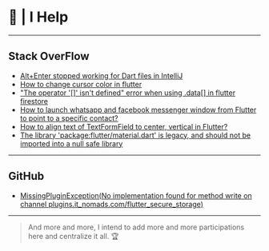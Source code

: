 # 🤝 | I Help

---

## Stack OverFlow

* [Alt+Enter stopped working for Dart files in IntelliJ](https://stackoverflow.com/a/63839120/13096514)
* [How to change cursor color in flutter](https://stackoverflow.com/a/65999489/13096514)
* ["The operator '[]' isn't defined" error when using .data[] in flutter firestore](https://stackoverflow.com/a/68352261/13096514)
* [How to launch whatsapp and facebook messenger window from Flutter to point to a specific contact?](https://stackoverflow.com/a/67323844/13096514)
* [How to align text of TextFormField to center, vertical in Flutter?](https://stackoverflow.com/a/68332605/13096514)
* [The library 'package:flutter/material.dart' is legacy, and should not be imported into a null safe library](https://stackoverflow.com/a/68978377/13096514)

---

## GitHub 
* [MissingPluginException(No implementation found for method write on channel plugins.it_nomads.com/flutter_secure_storage)](https://github.com/mogol/flutter_secure_storage/issues/83#issuecomment-1333684871)

---

> And more and more, I intend to add more and more participations here and centralize it all. 🏆
